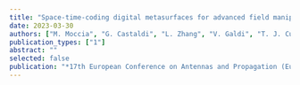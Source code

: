 ```yaml
---
title: "Space-time-coding digital metasurfaces for advanced field manipulations"
date: 2023-03-30
authors: ["M. Moccia", "G. Castaldi", "L. Zhang", "V. Galdi", "T. J. Cui"]
publication_types: ["1"]
abstract: ""
selected: false
publication: "*17th European Conference on Antennas and Propagation (EuCAP)*"
---
```

